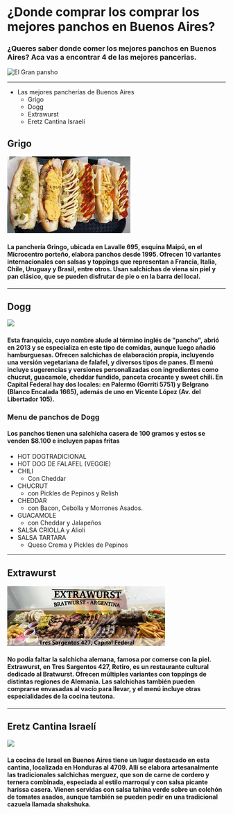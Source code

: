 # ¿Donde comprar los comprar los mejores panchos en Buenos Aires?
### ¿Queres saber donde comer los mejores panchos en Buenos Aires? Aca vas a encontrar 4 de las mejores pancerias.
![El Gran pansho](pan1.avif)

-----------------------------------

- Las mejores pancherías de Buenos Aires
    - Grigo
    - Dogg
    - Extrawurst    
    - Eretz Cantina Israelí

## Grigo
![](pan2.jfif)
#### La panchería Gringo, ubicada en Lavalle 695, esquina Maipú, en el Microcentro porteño, elabora panchos desde 1995. Ofrecen 10 variantes internacionales con salsas y toppings que representan a Francia, Italia, Chile, Uruguay y Brasil, entre otros. Usan salchichas de viena sin piel y pan clásico, que se pueden disfrutar de pie o en la barra del local.

***********************************

## Dogg
![](pan3.avif)
#### Esta franquicia, cuyo nombre alude al término inglés de "pancho", abrió en 2013 y se especializa en este tipo de comidas, aunque luego añadió hamburguesas. Ofrecen salchichas de elaboración propia, incluyendo una versión vegetariana de falafel, y diversos tipos de panes. El menú incluye sugerencias y versiones personalizadas con ingredientes como chucrut, guacamole, cheddar fundido, panceta crocante y sweet chili. En Capital Federal hay dos locales: en Palermo (Gorriti 5751) y Belgrano (Blanco Encalada 1665), además de uno en Vicente López (Av. del Libertador 105).
### Menu de panchos de Dogg 
#### Los panchos tienen una salchicha casera de 100 gramos y estos se venden $8.100 e incluyen papas fritas
- HOT DOGTRADICIONAL
- HOT DOG DE FALAFEL (VEGGIE)
- CHILI 
    - Con Cheddar
- CHUCRUT
    - con Pickles de Pepinos y Relish
- CHEDDAR
    - con Bacon, Cebolla y Morrones Asados.
- GUACAMOLE
    - con Cheddar y Jalapeños
- SALSA CRIOLLA y Alioli
- SALSA TARTARA
    - Queso Crema y Pickles de Pepinos


-------------------------------------

## Extrawurst
![](pan4.jfif)
#### No podía faltar la salchicha alemana, famosa por comerse con la piel. Extrawurst, en Tres Sargentos 427, Retiro, es un restaurante cultural dedicado al Bratwurst. Ofrecen múltiples variantes con toppings de distintas regiones de Alemania. Las salchichas también pueden comprarse envasadas al vacío para llevar, y el menú incluye otras especialidades de la cocina teutona.

--------------------------------------
## Eretz Cantina Israelí
![](pan5.avif)
#### La cocina de Israel en Buenos Aires tiene un lugar destacado en esta cantina, localizada en Honduras al 4709. Allí se elabora artesanalmente las tradicionales salchichas merguez, que son de carne de cordero y ternera combinada, especiada al estilo marroquí y con salsa picante harissa casera. Vienen servidas con salsa tahina verde sobre un colchón de tomates asados, aunque también se pueden pedir en una tradicional cazuela llamada shakshuka.

